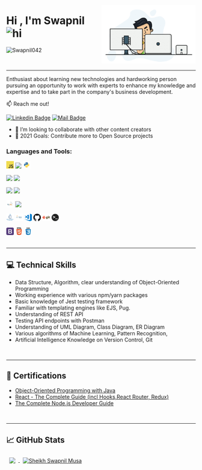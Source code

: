 <a target="_blank" href="#"><img width="250" align="right" src="https://github.com/Swapnil042/Swapnil042/blob/deb25ca1ce60576280b7b9480f8bef47ea650dc7/87162442-bf3e8180-c2e7-11ea-9f2a-53a50306b7ce.gif"></a>
# Hi , I'm Swapnil  <img src="https://user-images.githubusercontent.com/1303154/88677602-1635ba80-d120-11ea-84d8-d263ba5fc3c0.gif" width="28px" alt="hi">
<p align="left"> <img src="https://komarev.com/ghpvc/?username=Swapnil042&label=Profile%20views&color=129e00&style=plastic" alt="Swapnil042" /> </p>


<br />

---
Enthusiast about learning new technologies and
hardworking person pursuing an opportunity to work with
experts to enhance my knowledge and expertise and to
take part in the company's business development.


:mailbox: Reach me out!


[![Linkedin Badge](https://img.shields.io/badge/-Sheikh_swapnil_Musa-0e76a8?style=flat&labelColor=0e76a8&logo=linkedin&logoColor=white)](https://www.linkedin.com/in/sheikh-swapnil-musa-8aa9b5185)
[![Mail Badge](https://img.shields.io/badge/-Mail-c0392b?style=flat&labelColor=c0392b&logo=gmail&logoColor=white)](mailto:smusa.skh@gmail.com)

- 👯 I’m looking to collaborate with other content creators
- 🥅 2021 Goals: Contribute more to Open Source projects



### Languages and Tools:
<code><img height="20" src="https://raw.githubusercontent.com/github/explore/80688e429a7d4ef2fca1e82350fe8e3517d3494d/topics/javascript/javascript.png"></code>
<code><img height="20" src="https://upload.wikimedia.org/wikipedia/commons/4/4f/Csharp_Logo.png"></code>
<code><img height="20" src="https://raw.githubusercontent.com/github/explore/80688e429a7d4ef2fca1e82350fe8e3517d3494d/topics/python/python.png"></code>


<code><img height="20" src="https://cdn.icon-icons.com/icons2/2699/PNG/512/reactjs_logo_icon_170805.png"></code>
<code><img height="20" src="https://upload.wikimedia.org/wikipedia/commons/3/30/Redux_Logo.png"></code>

<code><img height="20" src="https://encrypted-tbn0.gstatic.com/images?q=tbn:ANd9GcQ5bW6QIpU8Lv2kDK9F6w7gLmplBcqQsUrfOIO4XOCf3jK4261C40c5-gUrHZkZkwQXcQg&usqp=CAU"></code>
<code><img height="20" src="https://upload.wikimedia.org/wikipedia/commons/d/d9/Node.js_logo.svg"></code>

<code><img height="20" src="https://raw.githubusercontent.com/github/explore/80688e429a7d4ef2fca1e82350fe8e3517d3494d/topics/mysql/mysql.png"></code>
<code><img height="20" src="https://w1.pngwing.com/pngs/340/348/png-transparent-postgresql-logo-psql-blue-text-line-area-thumbnail.png"></code>

<code><img height="20" src="https://raw.githubusercontent.com/github/explore/80688e429a7d4ef2fca1e82350fe8e3517d3494d/topics/c/c.png"></code>
<code><img height="20" src="https://raw.githubusercontent.com/github/explore/80688e429a7d4ef2fca1e82350fe8e3517d3494d/topics/java/java.png"></code>
<code><img height="20" src="https://raw.githubusercontent.com/github/explore/80688e429a7d4ef2fca1e82350fe8e3517d3494d/topics/visual-studio-code/visual-studio-code.png" /></code>
<code><img height="20" src="https://raw.githubusercontent.com/github/explore/78df643247d429f6cc873026c0622819ad797942/topics/github/github.png" /></code>
<code><img height="20" src="https://raw.githubusercontent.com/github/explore/80688e429a7d4ef2fca1e82350fe8e3517d3494d/topics/git/git.png"></code>
<code><img height="20" src="https://raw.githubusercontent.com/github/explore/80688e429a7d4ef2fca1e82350fe8e3517d3494d/topics/terminal/terminal.png" /></code>

<code><img height="20" src="https://raw.githubusercontent.com/github/explore/80688e429a7d4ef2fca1e82350fe8e3517d3494d/topics/bootstrap/bootstrap.png"></code>
<code><img height="20" src="https://raw.githubusercontent.com/github/explore/80688e429a7d4ef2fca1e82350fe8e3517d3494d/topics/html/html.png"></code>
<code><img height="20" src="https://raw.githubusercontent.com/github/explore/80688e429a7d4ef2fca1e82350fe8e3517d3494d/topics/css/css.png"></code>
<br />
<br />

--- 
## :computer: Technical Skills
- Data Structure, Algorithm, clear understanding of Object-Oriented Programming
- Working experience with various npm/yarn packages
- Basic knowledge of Jest testing framework
- Familiar with templating engines like EJS, Pug.
- Understanding of REST API
- Testing API endpoints with Postman
- Understanding of UML Diagram, Class Diagram, ER Diagram
- Various algorithms of Machine Learning, Pattern Recognition,
- Artificial Intelligence Knowledge on Version Control, Git
<br />

---
## 📕 Certifications 
- [Object-Oriented Programming with Java](https://www.coursera.org/account/accomplishments/certificate/35H3SN75PFYN)
- [React - The Complete Guide (incl Hooks,React Router, Redux)](https://www.udemy.com/certificate/UC-6d181f35-29dd-43f3-92ea-d5d42ca242ef/)
- [The Complete Node.js Developer Guide](https://www.udemy.com/certificate/UC-1a5729a5-9164-4884-aa1b-c7bc8cc41be5/)
<br />

---
## &#x1f4c8; GitHub Stats

<a href="https://github.com/Swapnil042">
  <img align="center" style="margin:0.5rem" src="https://github-readme-stats.vercel.app/api/top-langs/?username=Swapnil042&show_icons=true&theme=gotham" />
</a>

<a href="https://github.com/Swapnil042">
  <img align="center" style="margin:0.5rem" src="https://github-readme-stats.vercel.app/api?username=Swapnil042&show_icons=true&theme=gotham" alt="Sheikh Swapnil Musa" />
</a>
